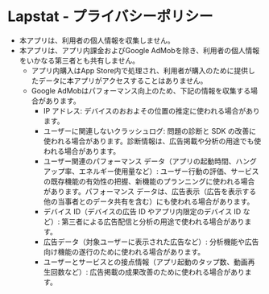 # Lapstat - プライバシーポリシー
- 本アプリは、利用者の個人情報を収集しません。
- 本アプリは、アプリ内課金およびGoogle AdMobを除き、利用者の個人情報をいかなる第三者とも共有しません。
  - アプリ内購入はApp Store内で処理され、利用者が購入のために提供したデータに本アプリがアクセスすることはありません。
  - Google AdMobはパフォーマンス向上のため、下記の情報を収集する場合があります。
    - IP アドレス: デバイスのおおよその位置の推定に使われる場合があります。
    - ユーザーに関連しないクラッシュログ: 問題の診断と SDK の改善に使われる場合があります。診断情報は、広告掲載や分析の用途でも使われる場合があります。
    - ユーザー関連のパフォーマンス データ（アプリの起動時間、ハングアップ率、エネルギー使用量など）: ユーザー行動の評価、サービスの既存機能の有効性の把握、新機能のプランニングに使われる場合があります。パフォーマンス データは、広告表示（広告を表示する他の当事者とのデータ共有を含む）にも使われる場合があります。
    - デバイス ID（デバイスの広告 ID やアプリ内限定のデバイス ID など）: 第三者による広告配信と分析の用途で使われる場合があります。
    - 広告データ（対象ユーザーに表示された広告など）: 分析機能や広告向け機能の遂行のために使われる場合があります。
    - ユーザーとサービスとの接点情報（アプリ起動のタップ数、動画再生回数など）: 広告掲載の成果改善のために使われる場合があります。
